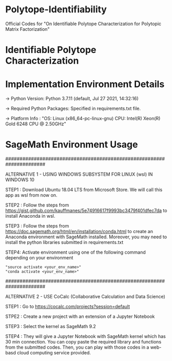 # Polytope-Identifiability

Official Codes for "On Identifiable Polytope Characterization for Polytopic Matrix Factorization"

# Identifiable Polytope Characterization

# Implementation Environment Details

-> Python Version: Python 3.7.11 (default, Jul 27 2021, 14:32:16)

-> Required Python Packages: Specified in requirements.txt file.

-> Platform Info : "OS: Linux (x86_64-pc-linux-gnu) CPU: Intel(R) Xeon(R) Gold 6248 CPU @ 2.50GHz"

# SageMath Environment Usage
######################################################################

ALTERNATIVE 1 - USING WINDOWS SUBSYSTEM FOR LINUX (wsl) IN WINDOWS 10

STEP1 : Download Ubuntu 18.04 LTS from Microsoft Store. We will call this app as wsl from now on.

STEP2 : Follow the steps from https://gist.github.com/kauffmanes/5e74916617f9993bc3479f401dfec7da
	to install Anaconda in wsl.

STEP3 : Follow the steps from https://doc.sagemath.org/html/en/installation/conda.html to create
	an Anaconda environment with SageMath installed. Moreover, you may need to install the 
	python libraries submitted in requirements.txt

STEP4: Activate environment using one of the following command depending on your environment
	
	"source activate <your_env_name>"
	"conda activate <your_env_name>"


######################################################################

ALTERNATIVE 2 - USE CoCalc (Collaborative Calculation and Data Science)

STEP1 : Go to https://cocalc.com/projects?session=default

STPE2 : Create a new project with an extension of a Jupyter Notebook

STEP3 : Select the kernel as SageMath 9.2

STEP4 : They will give a Jupyter Notebook with SageMath kernel which has 30 min connection.
	You can copy paste the required library and functions from the submitted codes. Then, you can play with those codes in a web-basd cloud computing
	service provided.


